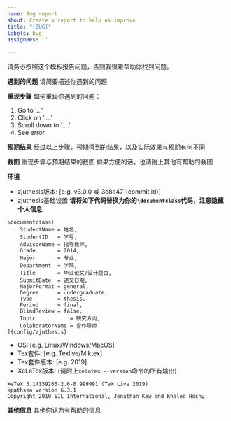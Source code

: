 ```yaml
---
name: Bug report
about: Create a report to help us improve
title: "[BUG]"
labels: bug
assignees: ''

---
```


请务必按照这个模板报告问题，否则我很难帮助你找到问题。

**遇到的问题**
请简要描述你遇到的问题

**重现步骤**
如何重现你遇到的问题：

1. Go to '...'
2. Click on '....'
3. Scroll down to '....'
4. See error

**预期结果**
经过以上步骤，预期得到的结果，以及实际效果与预期有何不同

**截图**
重现步骤与预期结果的截图
如果方便的话，也请附上其他有帮助的截图

**环境**
 - zjuthesis版本: [e.g. v3.0.0 或 3c8a471(commit id)]
- zjuthesis基础设置 **请将如下代码替换为你的`\documentclass`代码，注意隐藏个人信息**
```
\documentclass[
    StudentName = 姓名,
    StudentID   = 学号,
    AdvisorName = 指导教师,
    Grade       = 2014,
    Major       = 专业,
    Department  = 学院,
    Title       = 毕业论文/设计题目,
    SubmitDate  = 递交日期,
    MajorFormat = general,
    Degree      = undergraduate,
    Type        = thesis,
    Period      = final,
    BlindReview = false,
    Topic           = 研究方向,
    ColaboratorName = 合作导师
]{config/zjuthesis}
```
 - OS: [e.g. Linux/Windows/MacOS]
 - Tex套件: [e.g. Texlive/Miktex]
 - Tex套件版本: [e.g. 2019]
 - XeLaTex版本: (请附上`xelatex --version`命令的所有输出)
``` shell
XeTeX 3.14159265-2.6-0.999991 (TeX Live 2019)
kpathsea version 6.3.1
Copyright 2019 SIL International, Jonathan Kew and Khaled Hosny.
```

**其他信息**
其他你认为有帮助的信息

